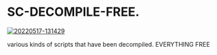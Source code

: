 # SC-DECOMPILE-FREE. 

<a href="https://ibb.co/RpPbBQv"><img src="https://i.ibb.co/N6pCmWV/20220517-131429.jpg" alt="20220517-131429" border="0"></a>

various kinds of scripts that have been decompiled. EVERYTHING FREE
